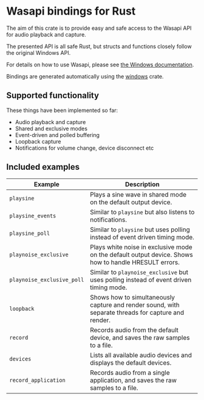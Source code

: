 # Wasapi bindings for Rust

The aim of this crate is to provide easy and safe access to the Wasapi API for audio playback and capture. 

The presented API is all safe Rust, but structs and functions closely follow the original Windows API. 

For details on how to use Wasapi, please see [the Windows documentation](https://docs.microsoft.com/en-us/windows/win32/coreaudio/core-audio-interfaces).

Bindings are generated automatically using the [windows](https://crates.io/crates/windows) crate.

## Supported functionality

These things have been implemented so far:

- Audio playback and capture
- Shared and exclusive modes
- Event-driven and polled buffering
- Loopback capture
- Notifications for volume change, device disconnect etc

## Included examples

| Example                    | Description                                                                                            |
| -------------------------- | ------------------------------------------------------------------------------------------------------ |
| `playsine`                 | Plays a sine wave in shared mode on the default output device.                                         |
| `playsine_events`          | Similar to `playsine` but also listens to notifications.                                               |
| `playsine_poll`            | Similar to `playsine` but uses polling instead of event driven timing mode.                            |
| `playnoise_exclusive`      | Plays white noise in exclusive mode on the default output device. Shows how to handle HRESULT errors.  |
| `playnoise_exclusive_poll` | Similar to `playnoise_exclusive` but uses polling instead of event driven timing mode.                 |
| `loopback`                 | Shows how to simultaneously capture and render sound, with separate threads for capture and render.    |
| `record`                   | Records audio from the default device, and saves the raw samples to a file.                            |
| `devices`                  | Lists all available audio devices and displays the default devices.                                    |
| `record_application`       | Records audio from a single application, and saves the raw samples to a file.                          |
